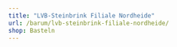 ```yaml
---
title: "LVB-Steinbrink Filiale Nordheide"
url: /barum/lvb-steinbrink-filiale-nordheide/
shop: Basteln
---
```

